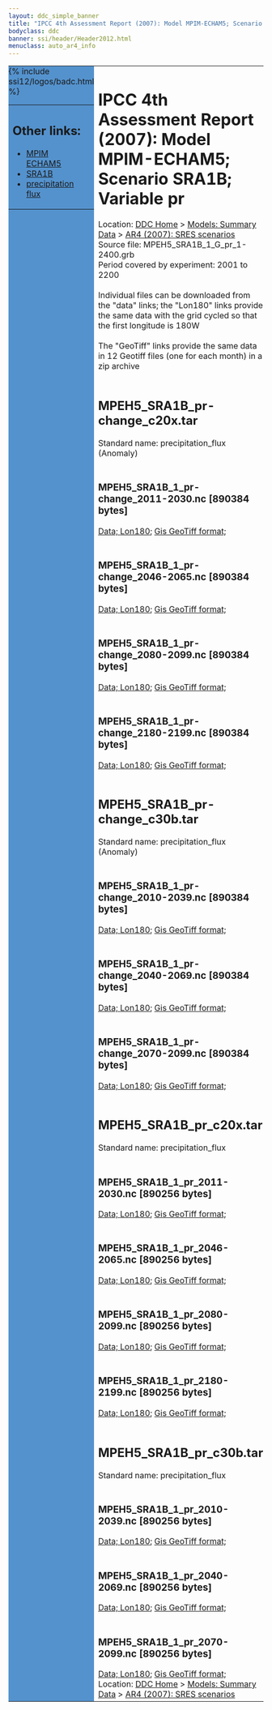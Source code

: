 ```yaml
---
layout: ddc_simple_banner
title: "IPCC 4th Assessment Report (2007): Model MPIM-ECHAM5; Scenario SRA1B; Variable pr"
bodyclass: ddc
banner: ssi/header/Header2012.html
menuclass: auto_ar4_info
---
```



<table width="100%" border="0" cellspacing="0" cellpadding="0" style="border-collapse: collapse;">
<tr style="margin:0;padding:0;border:0;">
<td style="margin:0;padding:0;border:0;height:1pt;width:150pt;background:#5492CD;" valign="top" >

<div id="lh-col2" class="auto_ar4_info">
<table class="menumain" bgcolor="#5492CD" cellspacing="0" width="100%" border="0">
<tr><td>
<h2> Other links:</h2>
<ul>
<li><a href="/auto/ar4/model-MPIM-ECHAM5.html">MPIM<br/>ECHAM5</a></li>
<li><a href="/auto/ar4/scenario-SRA1B.html">SRA1B</a></li>
<li><a href="/auto/ar4/var-precipitation_flux.html">precipitation flux</a></li>
</ul>
</td></tr>
{% include ssi12/logos/badc.html %}
</table>
</div>
</td>
<td><h1>IPCC 4th Assessment Report (2007): Model MPIM-ECHAM5; Scenario SRA1B; Variable pr</h1>

<!-- Breadcrumb1 -->
<div id="breadcrumb1" align="left">
Location: <a href="/index.html">DDC Home</a> > <a href="/sim/gcm_clim/">Models: Summary Data</a>
> <a href="/sim/gcm_clim/SRES_AR4/index.html">AR4 (2007): SRES scenarios</a>
</div>
<!-- End of Breadcrumb1 -->Source file: MPEH5_SRA1B_1_G_pr_1-2400.grb
<br/>
Period covered by experiment: 2001 to 2200<br/>
<br/>Individual files can be downloaded from the "data" links; the "Lon180" links provide the same data
         with the grid cycled so that the first longitude is 180W<br/>
<br/>The "GeoTiff" links provide the same data in 12 Geotiff files (one for each month)
          in a zip archive<br/>
<br/><h2>MPEH5_SRA1B_pr-change_c20x.tar</h2>
Standard name: precipitation_flux (Anomaly)<br>
<br/><h3>MPEH5_SRA1B_1_pr-change_2011-2030.nc [890384 bytes]</h3>
<a href="http://apps.ipcc-data.org/cgi-bin/downl/ar4_nc/pr/MPEH5_SRA1B_1_pr-change_2011-2030.nc">Data; </a><a href="http://apps.ipcc-data.org/cgi-bin/downl/ar4_nc/pr/MPEH5_SRA1B_1_pr-change_2011-2030.cyto180.nc"> Lon180</a>; <a href="/cgi-bin/downl/ar4_tif/pr/MPEH5_SRA1B_1_pr-change_2011-2030.zip">Gis GeoTiff format; </a><br/>
<br/><h3>MPEH5_SRA1B_1_pr-change_2046-2065.nc [890384 bytes]</h3>
<a href="http://apps.ipcc-data.org/cgi-bin/downl/ar4_nc/pr/MPEH5_SRA1B_1_pr-change_2046-2065.nc">Data; </a><a href="http://apps.ipcc-data.org/cgi-bin/downl/ar4_nc/pr/MPEH5_SRA1B_1_pr-change_2046-2065.cyto180.nc"> Lon180</a>; <a href="/cgi-bin/downl/ar4_tif/pr/MPEH5_SRA1B_1_pr-change_2046-2065.zip">Gis GeoTiff format; </a><br/>
<br/><h3>MPEH5_SRA1B_1_pr-change_2080-2099.nc [890384 bytes]</h3>
<a href="http://apps.ipcc-data.org/cgi-bin/downl/ar4_nc/pr/MPEH5_SRA1B_1_pr-change_2080-2099.nc">Data; </a><a href="http://apps.ipcc-data.org/cgi-bin/downl/ar4_nc/pr/MPEH5_SRA1B_1_pr-change_2080-2099.cyto180.nc"> Lon180</a>; <a href="/cgi-bin/downl/ar4_tif/pr/MPEH5_SRA1B_1_pr-change_2080-2099.zip">Gis GeoTiff format; </a><br/>
<br/><h3>MPEH5_SRA1B_1_pr-change_2180-2199.nc [890384 bytes]</h3>
<a href="http://apps.ipcc-data.org/cgi-bin/downl/ar4_nc/pr/MPEH5_SRA1B_1_pr-change_2180-2199.nc">Data; </a><a href="http://apps.ipcc-data.org/cgi-bin/downl/ar4_nc/pr/MPEH5_SRA1B_1_pr-change_2180-2199.cyto180.nc"> Lon180</a>; <a href="/cgi-bin/downl/ar4_tif/pr/MPEH5_SRA1B_1_pr-change_2180-2199.zip">Gis GeoTiff format; </a><br/>
<br/><h2>MPEH5_SRA1B_pr-change_c30b.tar</h2>
Standard name: precipitation_flux (Anomaly)<br>
<br/><h3>MPEH5_SRA1B_1_pr-change_2010-2039.nc [890384 bytes]</h3>
<a href="http://apps.ipcc-data.org/cgi-bin/downl/ar4_nc/pr/MPEH5_SRA1B_1_pr-change_2010-2039.nc">Data; </a><a href="http://apps.ipcc-data.org/cgi-bin/downl/ar4_nc/pr/MPEH5_SRA1B_1_pr-change_2010-2039.cyto180.nc"> Lon180</a>; <a href="/cgi-bin/downl/ar4_tif/pr/MPEH5_SRA1B_1_pr-change_2010-2039.zip">Gis GeoTiff format; </a><br/>
<br/><h3>MPEH5_SRA1B_1_pr-change_2040-2069.nc [890384 bytes]</h3>
<a href="http://apps.ipcc-data.org/cgi-bin/downl/ar4_nc/pr/MPEH5_SRA1B_1_pr-change_2040-2069.nc">Data; </a><a href="http://apps.ipcc-data.org/cgi-bin/downl/ar4_nc/pr/MPEH5_SRA1B_1_pr-change_2040-2069.cyto180.nc"> Lon180</a>; <a href="/cgi-bin/downl/ar4_tif/pr/MPEH5_SRA1B_1_pr-change_2040-2069.zip">Gis GeoTiff format; </a><br/>
<br/><h3>MPEH5_SRA1B_1_pr-change_2070-2099.nc [890384 bytes]</h3>
<a href="http://apps.ipcc-data.org/cgi-bin/downl/ar4_nc/pr/MPEH5_SRA1B_1_pr-change_2070-2099.nc">Data; </a><a href="http://apps.ipcc-data.org/cgi-bin/downl/ar4_nc/pr/MPEH5_SRA1B_1_pr-change_2070-2099.cyto180.nc"> Lon180</a>; <a href="/cgi-bin/downl/ar4_tif/pr/MPEH5_SRA1B_1_pr-change_2070-2099.zip">Gis GeoTiff format; </a><br/>
<br/><h2>MPEH5_SRA1B_pr_c20x.tar</h2>
Standard name: precipitation_flux<br>
<br/><h3>MPEH5_SRA1B_1_pr_2011-2030.nc [890256 bytes]</h3>
<a href="http://apps.ipcc-data.org/cgi-bin/downl/ar4_nc/pr/MPEH5_SRA1B_1_pr_2011-2030.nc">Data; </a><a href="http://apps.ipcc-data.org/cgi-bin/downl/ar4_nc/pr/MPEH5_SRA1B_1_pr_2011-2030.cyto180.nc"> Lon180</a>; <a href="/cgi-bin/downl/ar4_tif/pr/MPEH5_SRA1B_1_pr_2011-2030.zip">Gis GeoTiff format; </a><br/>
<br/><h3>MPEH5_SRA1B_1_pr_2046-2065.nc [890256 bytes]</h3>
<a href="http://apps.ipcc-data.org/cgi-bin/downl/ar4_nc/pr/MPEH5_SRA1B_1_pr_2046-2065.nc">Data; </a><a href="http://apps.ipcc-data.org/cgi-bin/downl/ar4_nc/pr/MPEH5_SRA1B_1_pr_2046-2065.cyto180.nc"> Lon180</a>; <a href="/cgi-bin/downl/ar4_tif/pr/MPEH5_SRA1B_1_pr_2046-2065.zip">Gis GeoTiff format; </a><br/>
<br/><h3>MPEH5_SRA1B_1_pr_2080-2099.nc [890256 bytes]</h3>
<a href="http://apps.ipcc-data.org/cgi-bin/downl/ar4_nc/pr/MPEH5_SRA1B_1_pr_2080-2099.nc">Data; </a><a href="http://apps.ipcc-data.org/cgi-bin/downl/ar4_nc/pr/MPEH5_SRA1B_1_pr_2080-2099.cyto180.nc"> Lon180</a>; <a href="/cgi-bin/downl/ar4_tif/pr/MPEH5_SRA1B_1_pr_2080-2099.zip">Gis GeoTiff format; </a><br/>
<br/><h3>MPEH5_SRA1B_1_pr_2180-2199.nc [890256 bytes]</h3>
<a href="http://apps.ipcc-data.org/cgi-bin/downl/ar4_nc/pr/MPEH5_SRA1B_1_pr_2180-2199.nc">Data; </a><a href="http://apps.ipcc-data.org/cgi-bin/downl/ar4_nc/pr/MPEH5_SRA1B_1_pr_2180-2199.cyto180.nc"> Lon180</a>; <a href="/cgi-bin/downl/ar4_tif/pr/MPEH5_SRA1B_1_pr_2180-2199.zip">Gis GeoTiff format; </a><br/>
<br/><h2>MPEH5_SRA1B_pr_c30b.tar</h2>
Standard name: precipitation_flux<br>
<br/><h3>MPEH5_SRA1B_1_pr_2010-2039.nc [890256 bytes]</h3>
<a href="http://apps.ipcc-data.org/cgi-bin/downl/ar4_nc/pr/MPEH5_SRA1B_1_pr_2010-2039.nc">Data; </a><a href="http://apps.ipcc-data.org/cgi-bin/downl/ar4_nc/pr/MPEH5_SRA1B_1_pr_2010-2039.cyto180.nc"> Lon180</a>; <a href="/cgi-bin/downl/ar4_tif/pr/MPEH5_SRA1B_1_pr_2010-2039.zip">Gis GeoTiff format; </a><br/>
<br/><h3>MPEH5_SRA1B_1_pr_2040-2069.nc [890256 bytes]</h3>
<a href="http://apps.ipcc-data.org/cgi-bin/downl/ar4_nc/pr/MPEH5_SRA1B_1_pr_2040-2069.nc">Data; </a><a href="http://apps.ipcc-data.org/cgi-bin/downl/ar4_nc/pr/MPEH5_SRA1B_1_pr_2040-2069.cyto180.nc"> Lon180</a>; <a href="/cgi-bin/downl/ar4_tif/pr/MPEH5_SRA1B_1_pr_2040-2069.zip">Gis GeoTiff format; </a><br/>
<br/><h3>MPEH5_SRA1B_1_pr_2070-2099.nc [890256 bytes]</h3>
<a href="http://apps.ipcc-data.org/cgi-bin/downl/ar4_nc/pr/MPEH5_SRA1B_1_pr_2070-2099.nc">Data; </a><a href="http://apps.ipcc-data.org/cgi-bin/downl/ar4_nc/pr/MPEH5_SRA1B_1_pr_2070-2099.cyto180.nc"> Lon180</a>; <a href="/cgi-bin/downl/ar4_tif/pr/MPEH5_SRA1B_1_pr_2070-2099.zip">Gis GeoTiff format; </a><br/>
<!-- Breadcrumb2 -->
<div id="breadcrumb2" align="left">
Location: <a href="/index.html">DDC Home</a> > <a href="/sim/gcm_clim/">Models: Summary Data</a>
> <a href="/sim/gcm_clim/SRES_AR4/index.html">AR4 (2007): SRES scenarios</a>
</div>
<!-- End of Breadcrumb2 --></td></tr></table>
